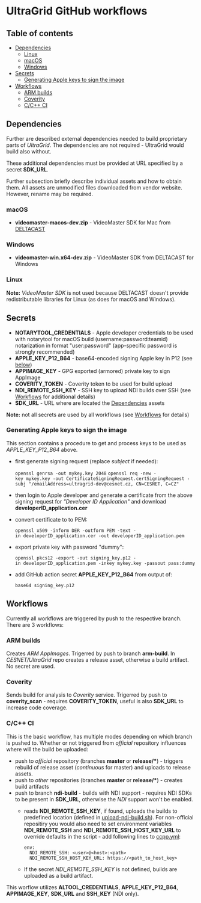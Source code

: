 UltraGrid GitHub workflows
==========================

Table of contents
-----------------
- [Dependencies](#dependencies)
  * [Linux](#linux)
  * [macOS](#macos)
  * [Windows](#windows)
- [Secrets](#secrets)
  * [Generating Apple keys to sign the image](#generating-apple-keys-to-sign-the-image)
- [Workflows](#workflows)
  * [ARM builds](#arm-builds)
  * [Coverity](#coverity)
  * [C/C++ CI](#cc-ci)

Dependencies
------------
Further are described external dependencies needed to build proprietary parts
of _UltraGrid_. The dependencies are not required - UltraGrid would build also
without.

These additional dependencies must be provided at URL specified by a secret **SDK\_URL**.

Further subsection briefly describe individual assets and how to obtain them.  All assets
are unmodified files downloaded from vendor website. However, rename may be required.

### macOS
- **videomaster-macos-dev.zip** - VideoMaster SDK for Mac from
  [DELTACAST](https://www.deltacast.tv/support/download-center)

### Windows
- **videomaster-win.x64-dev.zip** - VideoMaster SDK from DELTACAST for Windows

### Linux
**Note:** _VideoMaster SDK_ is not used because DELTACAST doesn't provide redistributable
libraries for Linux (as does for macOS and Windows).

Secrets
-------
- **NOTARYTOOL\_CREDENTIALS** - Apple developer credentials to be used with notarytool for macOS build (username:password:teamid)
  notarization in format "user:password" (app-specific password is strongly recommended)
- **APPLE\_KEY\_P12\_B64** - base64-encoded signing Apple key in P12 (see [below](#generating-apple-keys-to-sign-the-image))
- **APPIMAGE\_KEY** - GPG exported (armored) private key to sign AppImage
- **COVERITY\_TOKEN** - Coverity token to be used for build upload
- **NDI\_REMOTE\_SSH\_KEY** - SSH key to upload NDI builds over SSH (see [Workflows](#workflows) for additional details)
- **SDK\_URL** - URL where are located the [Dependencies](#dependencies) assets

**Note:** not all secrets are used by all workflows (see [Workflows](#workflows) for details)

### Generating Apple keys to sign the image

This section contains a procedure to get and process keys to be used as _APPLE\_KEY\_P12\_B64_ above.

- first generate signing request (replace _subject_ if needed):
   
   `openssl genrsa -out mykey.key 2048`
   `openssl req -new -key mykey.key -out CertificateSigningRequest.certSigningRequest -subj "/emailAddress=ultragrid-dev@cesnet.cz, CN=CESNET, C=CZ"`

- then login to Apple developer and generate a certificate from the above signing request for _"Developer ID Application"_
  and download **developerID\_application.cer**

- convert certificate to to PEM:
   
   `openssl x509 -inform DER -outform PEM -text -in developerID_application.cer -out developerID_application.pem`

- export private key with password "dummy":
  
  `openssl pkcs12 -export -out signing_key.p12 -in developerID_application.pem -inkey mykey.key -passout pass:dummy`

- add GitHub action secret **APPLE\_KEY\_P12\_B64** from output of:
   
   `base64 signing_key.p12`

Workflows
--------
Currently all workflows are triggered by push to the respective branch. There are 3 workflows:

### ARM builds 
Creates _ARM AppImages_. Trigerred by push to branch **arm-build**. In _CESNET/UltraGrid_ repo creates a release
asset, otherwise a build artifact. No secret are used.

### Coverity
Sends build for analysis to _Coverity_ service. Trigerred by push to **coverity\_scan** - requires
**COVERITY\_TOKEN**, useful is also **SDK\_URL** to increase code coverage.

### C/C++ CI
This is the basic workflow, has multiple modes depending on which branch is pushed to. Whether or not triggered
from _official_ repository influences where will the build be uploaded:

* push to _official_ repository (branches **master** or **release/\***) - triggers rebuild of release asset (_continuous_ for master) and uploads to
  release assets.
* push to _other_ repositories (branches **master** or **release/\***) - creates build artifacts
* push to branch **ndi-build** - builds with NDI support - requires NDI SDKs to be present in **SDK\_URL**, otherwise the _NDI_ support won't be enabled.
  - reads **NDI\_REMOTE\_SSH\_KEY**, if found, uploads the builds to predefined location (defined in [upload-ndi-build.sh](../scripts/upload-ndi-build.sh)).
    For non-official repositiry you would also need to set environment variables **NDI\_REMOTE\_SSH** and
    **NDI\_REMOTE\_SSH\_HOST\_KEY\_URL** to override defaults in the script - add following lines to [ccpp.yml](ccpp.yml):

        env:
          NDI_REMOTE_SSH: <user>@<host>:<path>
          NDI_REMOTE_SSH_HOST_KEY_URL: https://<path_to_host_key>
  - If the secret _NDI\_REMOTE\_SSH\_KEY_ is not defined, builds are uploaded as a build artifact.


This worflow utilizes **ALTOOL\_CREDENTIALS**, **APPLE\_KEY\_P12\_B64**, **APPIMAGE\_KEY**, **SDK\_URL** and **SSH\_KEY** (NDI only).

